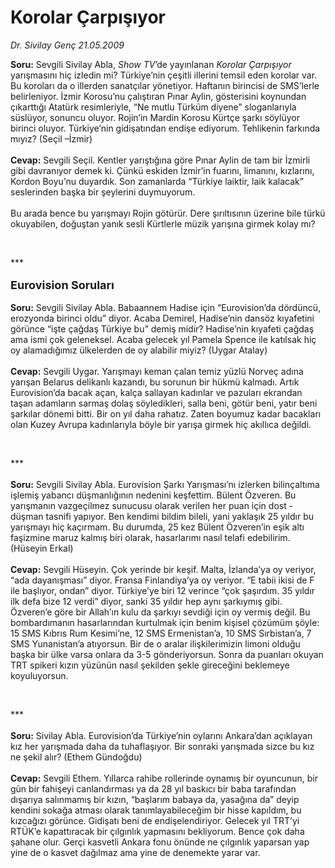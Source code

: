 # Korolar Çarpışıyor

*Dr. Sivilay Genç 21.05.2009*

<div class="taraf_structure_2col_1zq">
<div class="margen_n">



 <p></p><p><b>Soru:</b> Sevgili Sivilay Abla, <i>Show TV</i>’de yayınlanan <i>Korolar Çarpışıyor</i> yarışmasını hiç izledin mi? Türkiye’nin çeşitli illerini temsil eden korolar var. Bu koroları da o illerden sanatçılar yönetiyor. Haftanın birincisi de SMS’lerle belirleniyor. İzmir Korosu’nu çalıştıran Pınar Aylin, gösterisini koynundan çıkarttığı Atatürk resimleriyle, “Ne mutlu Türküm diyene” sloganlarıyla süslüyor, sonuncu oluyor. Rojin’in Mardin Korosu Kürtçe şarkı söylüyor birinci oluyor. Türkiye’nin gidişatından endişe ediyorum. Tehlikenin farkında mıyız? (Seçil –İzmir)<b> <br/><br/>Cevap:</b> Sevgili Seçil. Kentler yarıştığına göre Pınar Aylin de tam bir İzmirli gibi davranıyor demek ki. Çünkü eskiden İzmir’in fuarını, limanını, kızlarını, Kordon Boyu’nu duyardık. Son zamanlarda “Türkiye laiktir, laik kalacak” seslerinden başka bir şeylerini duymuyorum. <br/><br/>Bu arada bence bu yarışmayı Rojin götürür. Dere şırıltısının üzerine bile türkü okuyabilen, doğuştan yanık sesli Kürtlerle müzik yarışına girmek kolay mı? </p><br/>
<p>***<b><br/><br/><font size="4">Eurovision Soruları</font></b><b> <br/><br/>Soru:</b> Sevgili Sivilay Abla. Babaannem Hadise için “Eurovision’da dördüncü, erozyonda birinci oldu” diyor. Acaba Demirel, Hadise’nin dansöz kıyafetini görünce “işte çağdaş Türkiye bu” demiş midir? Hadise’nin kıyafeti çağdaş ama ismi çok geleneksel. Acaba gelecek yıl Pamela Spence ile katılsak hiç oy alamadığımız ülkelerden de oy alabilir miyiz? (Uygar Atalay)<b> <br/><br/>Cevap:</b> Sevgili Uygar. Yarışmayı keman çalan temiz yüzlü Norveç adına yarışan Belarus delikanlı kazandı, bu sorunun bir hükmü kalmadı. Artık Eurovision’da bacak açan, kalça sallayan kadınlar ve pazuları ekrandan taşan adamların sarmaş dolaş söyledikleri, salla beni, götür beni, yatır beni şarkılar dönemi bitti. Bir on yıl daha rahatız. Zaten boyumuz kadar bacakları olan Kuzey Avrupa kadınlarıyla böyle bir yarışa girmek hiç akıllıca değildi. </p><br/>
<p>***<b><br/><br/>Soru:</b> Sevgili Sivilay Abla. Eurovision Şarkı Yarışması’nı izlerken bilinçaltıma işlemiş yabancı düşmanlığının nedenini keşfettim. Bülent Özveren. Bu yarışmanın vazgeçilmez sunucusu olarak verilen her puan için dost - düşman tasnifi yapıyor. Ben kendimi bildim bileli, yani yaklaşık 25 yıldır bu yarışmayı hiç kaçırmam. Bu durumda, 25 kez Bülent Özveren’in eşik altı faşizmine maruz kalmış biri olarak, hasarlarımı nasıl telafi edebilirim. (Hüseyin Erkal) <b><br/><br/>Cevap:</b> Sevgili Hüseyin. Çok yerinde bir keşif. Malta, İzlanda’ya oy veriyor, “ada dayanışması” diyor. Fransa Finlandiya’ya oy veriyor. “E tabii ikisi de F ile başlıyor, ondan” diyor. Türkiye’ye biri 12 verince “çok şaşırdım. 35 yıldır ilk defa bize 12 verdi” diyor, sanki 35 yıldır hep aynı şarkıymış gibi. Özveren’e göre bir Allah’ın kulu da şarkıyı sevdiği için oy vermiş değil. Bu bombardımanın hasarlarından kurtulmak için benim kişisel çözümüm şöyle: 15 SMS Kıbrıs Rum Kesimi’ne, 12 SMS Ermenistan’a, 10 SMS Sırbistan’a, 7 SMS Yunanistan’a atıyorsun. Bir de o aralar ilişkilerimizin limoni olduğu başka bir ülke varsa onlara da 3-5 gönderiyorsun. Sonra da puanları okuyan TRT spikeri kızın yüzünün nasıl şekilden şekle gireceğini beklemeye koyuluyorsun. </p><br/>
<p>***<b><br/><br/>Soru:</b> Sivilay Abla. Eurovision’da Türkiye’nin oylarını Ankara’dan açıklayan kız her yarışmada daha da tuhaflaşıyor. Bir sonraki yarışmada sizce bu kız ne şekil alır? (Ethem Gündoğdu)<b> <br/><br/>Cevap:</b> Sevgili Ethem. Yıllarca rahibe rollerinde oynamış bir oyuncunun, bir gün bir fahişeyi canlandırması ya da 28 yıl baskıcı bir baba tarafından dışarıya salınmamış bir kızın, “başlarım babaya da, yasağına da” deyip kendini sokağa atması olarak tanımlayabileceğim bir hisse kapıldım, bu kızcağızı görünce. Gidişatı beni de endişelendiriyor. Gelecek yıl TRT’yi RTÜK’e kapattıracak bir çılgınlık yapmasını bekliyorum. Bence çok daha şahane olur. Gerçi kasvetli Ankara fonu önünde ne çılgınlık yaparsan yap yine de o kasvet dağılmaz ama yine de denemekte yarar var.</p>
<br/>
<br/>
<br/>



<br/>


<div id="taraf_not">
</div>

</div>


</div>
